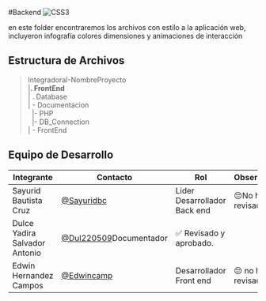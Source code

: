 #Backend  ![CSS3](https://img.shields.io/badge/CSS3-1572B6?style=for-the-badge&logo=css3&logoColor=white)


 en este folder encontraremos los archivos con estilo a la aplicación web, incluyeron infografía colores dimensiones y animaciones de interacción

## Estructura de Archivos

>IntegradoraI-NombreProyecto<br>
>|**. FrontEnd** <br>
>| . Database <br>
>| - Documentacion <br>
>&nbsp;&nbsp;|- PHP<br>
>&nbsp;&nbsp;|- DB_Connection<br>
>| - FrontEnd


## Equipo de Desarrollo

|Integrante|Contacto|Rol|Observaciones|
|------------|--------|---|---|
|Sayurid Bautista Cruz|[@Sayuridbc](https://github.com/sayuridbc)| Lider Desarrollador Back end|😔No ha revisado|
|Dulce Yadira Salvador Antonio|[@Dul220509](https://github.com/Dul220509)Documentador|✅ Revisado y aprobado.|
|Edwin  Hernandez Campos |[@Edwincamp](https://github.com/Edwincamp)|Desarrollador Front end|😔 no ha revisado|
